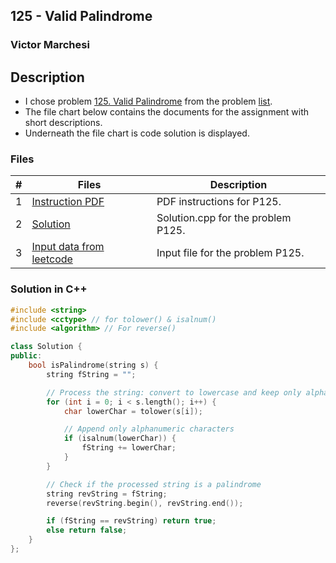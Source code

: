 ## 125 - Valid Palindrome
### Victor Marchesi

## Description

- I chose problem [125. Valid Palindrome](https://leetcode.com/problems/valid-palindrome/description/) from the problem [list](https://github.com/rugbyprof/4883-Programming_Techniques/tree/master/Assignments/05-A05).
- The file chart below contains the documents for the assignment with short descriptions.
- Underneath the file chart is code solution is displayed.

### Files

|   #   | Files    | Description                      |
| :---: | -------- | -------------------------------- |
|  1  | [Instruction PDF](./P125.pdf) | PDF instructions for P125. |
|  2  | [Solution](./solution.cpp) | Solution.cpp for the problem P125. |
|  3  | [Input data from leetcode](./input.txt) | Input file for the problem P125. |

### Solution in C++
```c++
#include <string>
#include <cctype> // for tolower() & isalnum()
#include <algorithm> // For reverse()

class Solution {
public:
    bool isPalindrome(string s) {
        string fString = "";

        // Process the string: convert to lowercase and keep only alphanumeric
        for (int i = 0; i < s.length(); i++) {
            char lowerChar = tolower(s[i]);

            // Append only alphanumeric characters
            if (isalnum(lowerChar)) {
                fString += lowerChar;
            }
        }

        // Check if the processed string is a palindrome
        string revString = fString;
        reverse(revString.begin(), revString.end());

        if (fString == revString) return true;
        else return false;
    }
};